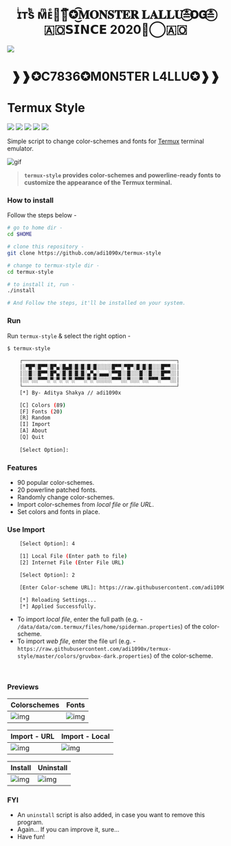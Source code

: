 <h1 align="center">ɪͥᴛͭsᷤ ᴍͫᴇͤ☚⃟፝✪͜͡𝐌𝐎𝐍𝐒𝐓𝐄𝐑 𝐋𝐀𝐋𝐋𝐔≛⃝𝗢𝗚⁩≛⃝🇦🇴𝗦𝗜𝗡𝗖𝗘 2020≛⃝🇦🇴</h1>

<img src="https://www.linkpicture.com/q/PicsArt_08-03-04.14.54.jpg">

<h1 align="center">❱❱✪C7836✪M0N5TER L4LLU✪❱❱

<!-- Links -->
[bmac]: https://www.buymeacoffee.com/adi1090x
[ko-fi]: https://ko-fi.com/adi1090x
[paypal]: https://www.paypal.com/cgi-bin/webscr?cmd=_s-xclick&hosted_button_id=U3VK2SSVQWAPN
[patreon]: https://www.patreon.com/adi1090x

# Termux Style

<p align="left">
  <img src="https://img.shields.io/badge/Maintained%3F-Yes-green?style=for-the-badge">
  <img src="https://img.shields.io/github/license/adi1090x/termux-style?style=for-the-badge">
  <img src="https://img.shields.io/github/stars/adi1090x/termux-style?style=for-the-badge">
  <img src="https://img.shields.io/github/forks/adi1090x/termux-style?color=teal&style=for-the-badge">
  <img src="https://img.shields.io/github/issues/adi1090x/termux-style?color=violet&style=for-the-badge">
</p>

Simple script to change color-schemes and fonts for [Termux](https://termux.com) terminal emulator.

![gif](images/main.gif) <br />

> **`termux-style` provides color-schemes and powerline-ready fonts to customize the appearance of the Termux terminal.**

### How to install

Follow the steps below - 

```bash
# go to home dir - 
cd $HOME

# clone this repository - 
git clone https://github.com/adi1090x/termux-style

# change to termux-style dir -
cd termux-style

# to install it, run -
./install

# And Follow the steps, it'll be installed on your system.
```

### Run

Run `termux-style` & select the right option -

```bash
$ termux-style

    ┌──────────────────────────────────────────────────┐
    │░▀█▀░█▀▀░█▀▄░█▄█░█░█░█░█░░░░░█▀▀░▀█▀░█░█░█░░░█▀▀░░│
    │░░█░░█▀▀░█▀▄░█░█░█░█░▄▀▄░▄▄▄░▀▀█░░█░░░█░░█░░░█▀▀░░│
    │░░▀░░▀▀▀░▀░▀░▀░▀░▀▀▀░▀░▀░░░░░▀▀▀░░▀░░░▀░░▀▀▀░▀▀▀░░│
    └──────────────────────────────────────────────────┘
    [*] By- Aditya Shakya // adi1090x

    [C] Colors (89)
    [F] Fonts (20)
    [R] Random
    [I] Import
    [A] About
    [Q] Quit
    
    [Select Option]: 
```

### Features

+ 90 popular color-schemes.
+ 20 powerline patched fonts.
+ Randomly change color-schemes.
+ Import color-schemes from *local file* or *file URL*.
+ Set colors and fonts in place.

### Use Import
```bash
    [Select Option]: 4

    [1] Local File (Enter path to file)
    [2] Internet File (Enter File URL)

    [Select Option]: 2

    [Enter Color-scheme URL]: https://raw.githubusercontent.com/adi1090x/termux-style/master/colors/gruvbox-dark.properties

    [*] Reloading Settings...
    [*] Applied Successfully.
```

+ To import *local file*, enter the full path (e.g. - `/data/data/com.termux/files/home/spiderman.properties`) of the color-scheme.
+ To import *web file*, enter the file url (e.g. - `https://raw.githubusercontent.com/adi1090x/termux-style/master/colors/gruvbox-dark.properties`) of the color-scheme.
<br />

### Previews

|Colorschemes|Fonts|
|--|--|
|![img](images/colors.gif)|![img](images/fonts.gif)|

|Import - URL|Import - Local|
|--|--|
|![img](images/url.gif)|![img](images/local.gif)|

|Install|Uninstall|
|--|--|
|![img](images/install.gif)|![img](images/uninstall.png)|

### FYI
- An `uninstall` script is also added, in case you want to remove this program.
- Again... If you can improve it, sure...
- Have fun!
